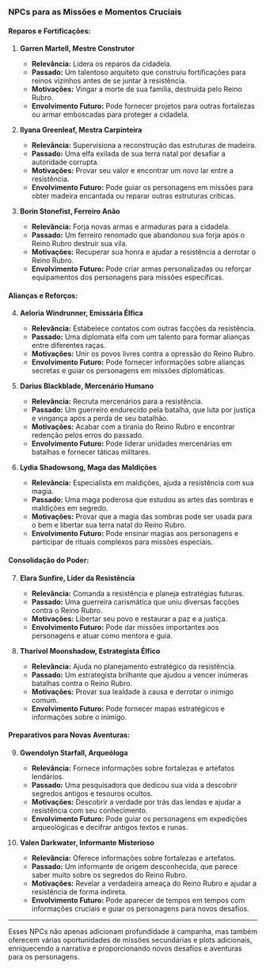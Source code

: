 ### NPCs para as Missões e Momentos Cruciais

#### **Reparos e Fortificações:**

1. **Garren Martell, Mestre Construtor**
   - **Relevância:** Lidera os reparos da cidadela.
   - **Passado:** Um talentoso arquiteto que construiu fortificações para reinos vizinhos antes de se juntar à resistência.
   - **Motivações:** Vingar a morte de sua família, destruída pelo Reino Rubro.
   - **Envolvimento Futuro:** Pode fornecer projetos para outras fortalezas ou armar emboscadas para proteger a cidadela.

2. **Ilyana Greenleaf, Mestra Carpinteira**
   - **Relevância:** Supervisiona a reconstrução das estruturas de madeira.
   - **Passado:** Uma elfa exilada de sua terra natal por desafiar a autoridade corrupta.
   - **Motivações:** Provar seu valor e encontrar um novo lar entre a resistência.
   - **Envolvimento Futuro:** Pode guiar os personagens em missões para obter madeira encantada ou reparar outras estruturas críticas.

3. **Borin Stonefist, Ferreiro Anão**
   - **Relevância:** Forja novas armas e armaduras para a cidadela.
   - **Passado:** Um ferreiro renomado que abandonou sua forja após o Reino Rubro destruir sua vila.
   - **Motivações:** Recuperar sua honra e ajudar a resistência a derrotar o Reino Rubro.
   - **Envolvimento Futuro:** Pode criar armas personalizadas ou reforçar equipamentos dos personagens para missões específicas.

#### **Alianças e Reforços:**

4. **Aeloria Windrunner, Emissária Élfica**
   - **Relevância:** Estabelece contatos com outras facções da resistência.
   - **Passado:** Uma diplomata elfa com um talento para formar alianças entre diferentes raças.
   - **Motivações:** Unir os povos livres contra a opressão do Reino Rubro.
   - **Envolvimento Futuro:** Pode fornecer informações sobre alianças secretas e guiar os personagens em missões diplomáticas.

5. **Darius Blackblade, Mercenário Humano**
   - **Relevância:** Recruta mercenários para a resistência.
   - **Passado:** Um guerreiro endurecido pela batalha, que luta por justiça e vingança após a perda de seu batalhão.
   - **Motivações:** Acabar com a tirania do Reino Rubro e encontrar redenção pelos erros do passado.
   - **Envolvimento Futuro:** Pode liderar unidades mercenárias em batalhas e fornecer táticas militares.

6. **Lydia Shadowsong, Maga das Maldições**
   - **Relevância:** Especialista em maldições, ajuda a resistência com sua magia.
   - **Passado:** Uma maga poderosa que estudou as artes das sombras e maldições em segredo.
   - **Motivações:** Provar que a magia das sombras pode ser usada para o bem e libertar sua terra natal do Reino Rubro.
   - **Envolvimento Futuro:** Pode ensinar magias aos personagens e participar de rituais complexos para missões especiais.

#### **Consolidação do Poder:**

7. **Elara Sunfire, Líder da Resistência**
   - **Relevância:** Comanda a resistência e planeja estratégias futuras.
   - **Passado:** Uma guerreira carismática que uniu diversas facções contra o Reino Rubro.
   - **Motivações:** Libertar seu povo e restaurar a paz e a justiça.
   - **Envolvimento Futuro:** Pode dar missões importantes aos personagens e atuar como mentora e guia.

8. **Tharivol Moonshadow, Estrategista Élfico**
   - **Relevância:** Ajuda no planejamento estratégico da resistência.
   - **Passado:** Um estrategista brilhante que ajudou a vencer inúmeras batalhas contra o Reino Rubro.
   - **Motivações:** Provar sua lealdade à causa e derrotar o inimigo comum.
   - **Envolvimento Futuro:** Pode fornecer mapas estratégicos e informações sobre o inimigo.

#### **Preparativos para Novas Aventuras:**

9. **Gwendolyn Starfall, Arqueóloga**
   - **Relevância:** Fornece informações sobre fortalezas e artefatos lendários.
   - **Passado:** Uma pesquisadora que dedicou sua vida a descobrir segredos antigos e tesouros ocultos.
   - **Motivações:** Descobrir a verdade por trás das lendas e ajudar a resistência com seu conhecimento.
   - **Envolvimento Futuro:** Pode guiar os personagens em expedições arqueológicas e decifrar antigos textos e runas.

10. **Valen Darkwater, Informante Misterioso**
    - **Relevância:** Oferece informações sobre fortalezas e artefatos.
    - **Passado:** Um informante de origem desconhecida, que parece saber muito sobre os segredos do Reino Rubro.
    - **Motivações:** Revelar a verdadeira ameaça do Reino Rubro e ajudar a resistência de forma indireta.
    - **Envolvimento Futuro:** Pode aparecer de tempos em tempos com informações cruciais e guiar os personagens para novos desafios.

---

Esses NPCs não apenas adicionam profundidade à campanha, mas também oferecem várias oportunidades de missões secundárias e plots adicionais, enriquecendo a narrativa e proporcionando novos desafios e aventuras para os personagens.